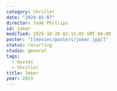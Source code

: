 ```yaml
---
category: thriller
date: "2024-02-07"
director: Todd Phillips
id: joker
modified: 2025-10-29 02:15:05 GMT-04:00
poster: "[[movies/posters/joker.jpg]]"
status: recurring
studio: general
tags:
  - movies
  - thriller
title: Joker
year: 2019
---
```

